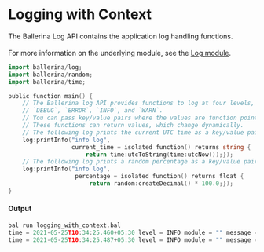 # Logging with Context

 The Ballerina Log API contains the application log handling functions.<br/><br/>
 For more information on the underlying module,
 see the [Log module](https:docs.central.ballerina.io/ballerina/log/latest/).

```go
import ballerina/log;
import ballerina/random;
import ballerina/time;

public function main() {
    // The Ballerina log API provides functions to log at four levels, which are
    // `DEBUG`, `ERROR`, `INFO`, and `WARN`.
    // You can pass key/value pairs where the values are function pointers.
    // These functions can return values, which change dynamically.
    // The following log prints the current UTC time as a key/value pair.
    log:printInfo("info log",
                  current_time = isolated function() returns string {
                      return time:utcToString(time:utcNow());});
    // The following log prints a random percentage as a key/value pair.
    log:printInfo("info log",
                   percentage = isolated function() returns float {
                       return random:createDecimal() * 100.0;});
}
```

#### Output

```go
bal run logging_with_context.bal
time = 2021-05-25T10:34:25.460+05:30 level = INFO module = "" message = "info log" current_time = "2021-05-25T05:04:25.473981Z"
time = 2021-05-25T10:34:25.487+05:30 level = INFO module = "" message = "info log" percentage = 38.4141353500368
```